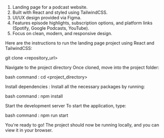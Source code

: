 1. Landing page for a podcast website.
2. Built with React and styled using TailwindCSS.
3. UI/UX design provided via Figma.
4. Features episode highlights, subscription options, and platform links (Spotify, Google Podcasts, YouTube).
5. Focus on clean, modern, and responsive design.

Here are the instructions to run the landing page project using React and TailwindCSS:

git clone <repository_url>

Navigate to the project directory
Once cloned, move into the project folder:

bash command :
cd <project_directory>

Install dependencies :
Install all the necessary packages by running:

bash command :
npm install

Start the development server
To start the application, type:

bash command :
npm run start

You're ready to go!
The project should now be running locally, and you can view it in your browser.
